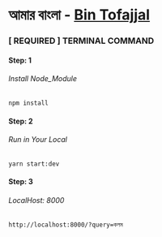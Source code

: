 # আমার বাংলা - [Bin Tofajjal](https://bintofajjal.info/)

### [ REQUIRED ] TERMINAL COMMAND

#### Step: 1

###### Install Node_Module

```
npm install
```

#### Step: 2

###### Run in Your Local

```
yarn start:dev
```

#### Step: 3

###### LocalHost: 8000

```
http://localhost:8000/?query=কলম
```
